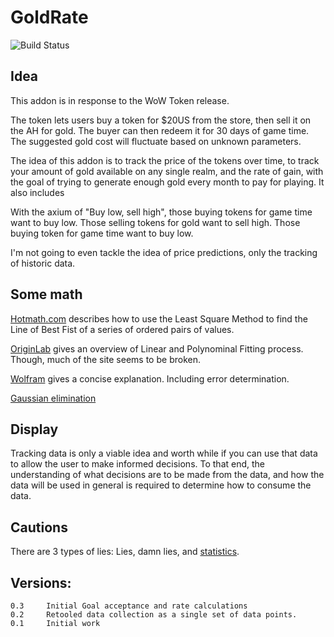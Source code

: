 # GoldRate

![Build Status](https://github.com/opussf/GoldRate/actions/workflows/normal_test.yml/badge.svg?branch=master)

## Idea
This addon is in response to the WoW Token release.

The token lets users buy a token for $20US from the store, then sell it on the AH for gold.
The buyer can then redeem it for 30 days of game time.
The suggested gold cost will fluctuate based on unknown parameters.

The idea of this addon is to track the price of the tokens over time, to track your amount of gold available on any single realm, and the rate of gain, with the goal of trying to generate enough gold every month to pay for playing.
It also includes

With the axium of "Buy low, sell high", those buying tokens for game time want to buy low.
Those selling tokens for gold want to sell high.
Those buying token for game time want to buy low.


I'm not going to even tackle the idea of price predictions, only the tracking of historic data.

## Some math
[Hotmath.com] describes how to use the Least Square Method to find the Line of Best Fist of a series of ordered pairs of values.

[OriginLab] gives an overview of Linear and Polynominal Fitting process. Though, much of the site seems to be broken.

[Wolfram] gives a concise explanation. Including error determination.

[Gaussian elimination]

## Display
Tracking data is only a viable idea and worth while if you can use that data to allow the user to make informed decisions.
To that end, the understanding of what decisions are to be made from the data, and how the data will be used in general is required to determine how to consume the data.



## Cautions
There are 3 types of lies: Lies, damn lies, and [statistics].

## Versions:
```
0.3     Initial Goal acceptance and rate calculations
0.2     Retooled data collection as a single set of data points.
0.1     Initial work
```

[Hotmath.com]:http://hotmath.com/hotmath_help/topics/line-of-best-fit.html
[OriginLab]:http://www.originlab.com/index.aspx?go=Products/Origin/DataAnalysis/CurveFitting/LinearAndPolynomialFitting
[Wolfram]:http://mathworld.wolfram.com/LeastSquaresFitting.html
[Gaussian elimination]:http://en.wikipedia.org/wiki/Gaussian_elimination
[statistics]:http://en.wikipedia.org/wiki/Misuse_of_statistics